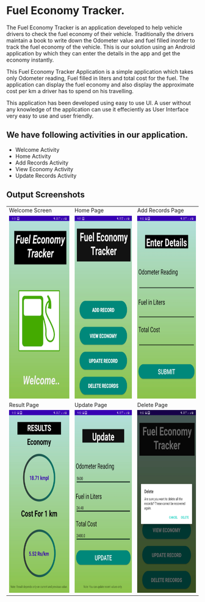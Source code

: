 # Fuel Economy Tracker.

The Fuel Economy Tracker is an application developed to help vehicle drivers to check the fuel economy of their vehicle. Traditionally the drivers maintain a book to write down the Odometer value and fuel filled inorder to track the fuel economy of the vehicle. This is our solution using an Android application by which they can enter the details in the app and get the economy instantly.

This Fuel Economy Tracker Application is a simple application which takes only Odometer reading, Fuel filled in liters and total cost for the fuel. The application can display the fuel economy and also display the approximate cost per km a driver has to spend on his travelling. 

This application has been developed using easy to use UI. A user without any knowledge of the application can use it effeciently as User Interface very easy to use and user friendly.

## We have following activities in our application.

  - Welcome Activity
  - Home Activity
  - Add Records Activity
  - View Economy Activity
  - Update Records Activity




## Output Screenshots

<table>
  <tr>
    <td>Welcome Screen</td>
     <td>Home Page</td>
     <td>Add Records Page</td>
  </tr>
  <tr>
    <td><img src="https://github.com/akashjain04/Fuel_Economy_Tracker/blob/master/Outputs/Welcome%20.jpg?raw=true" width=270 height=480></td>
    <td><img src="https://github.com/akashjain04/Fuel_Economy_Tracker/blob/master/Outputs/Home.jpg?raw=true" width=270 height=480></td>
    <td><img src="https://github.com/akashjain04/Fuel_Economy_Tracker/blob/master/Outputs/Add%20record.jpg?raw=true" width=270 height=480></td>
  </tr>
  <tr>
        <td>Result Page</td>
     <td>Update Page</td>
     <td> Delete Page</td>
  </tr>
  <tr>
    <td><img src="https://github.com/akashjain04/Fuel_Economy_Tracker/blob/master/Outputs/Results%20.jpg?raw=true" width=270 height=480></td>
    <td><img src="https://github.com/akashjain04/Fuel_Economy_Tracker/blob/master/Outputs/UpdateRecord.jpg?raw=true" width=270 height=480></td>
    <td><img src="https://github.com/akashjain04/Fuel_Economy_Tracker/blob/master/Outputs/DeleteRecords.jpg?raw=true" width=270 height=480></td>
  </tr>
 </table>
 
